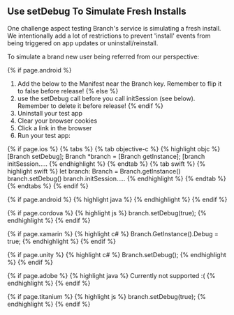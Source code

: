 
## Use setDebug To Simulate Fresh Installs

One challenge aspect testing Branch's service is simulating a fresh install. We intentionally add a lot of restrictions to prevent 'install' events from being triggered on app updates or uninstall/reinstall. 

To simulate a brand new user being referred from our perspective:

{% if page.android %}
1. Add the below to the Manifest near the Branch key. Remember to flip it to false before release!
{% else %}
1. use the setDebug call before you call initSession (see below). Remember to delete it before release!
{% endif %}
1. Uninstall your test app
1. Clear your browser cookies
1. Click a link in the browser
1. Run your test app:

{% if page.ios %}
{% tabs %}
{% tab objective-c %}
{% highlight objc %}
[Branch setDebug];
Branch *branch = [Branch getInstance];
[branch initSession.....
{% endhighlight %}
{% endtab %}
{% tab swift %}
{% highlight swift %}
let branch: Branch = Branch.getInstance()
branch.setDebug()
branch.initSession.....
{% endhighlight %}
{% endtab %}
{% endtabs %}
{% endif %}

{% if page.android %}
{% highlight java %}
<meta-data android:name="io.branch.sdk.TestMode" android:value="true" />
{% endhighlight %}
{% endif %}

{% if page.cordova %}
{% highlight js %}
branch.setDebug(true);
{% endhighlight %}
{% endif %}

{% if page.xamarin %}
{% highlight c# %}
Branch.GetInstance().Debug = true;
{% endhighlight %}
{% endif %}

{% if page.unity %}
{% highlight c# %}
Branch.setDebug();
{% endhighlight %}
{% endif %}

{% if page.adobe %}
{% highlight java %}
Currently not supported :(
{% endhighlight %}
{% endif %}

{% if page.titanium %}
{% highlight js %}
branch.setDebug(true);
{% endhighlight %}
{% endif %}